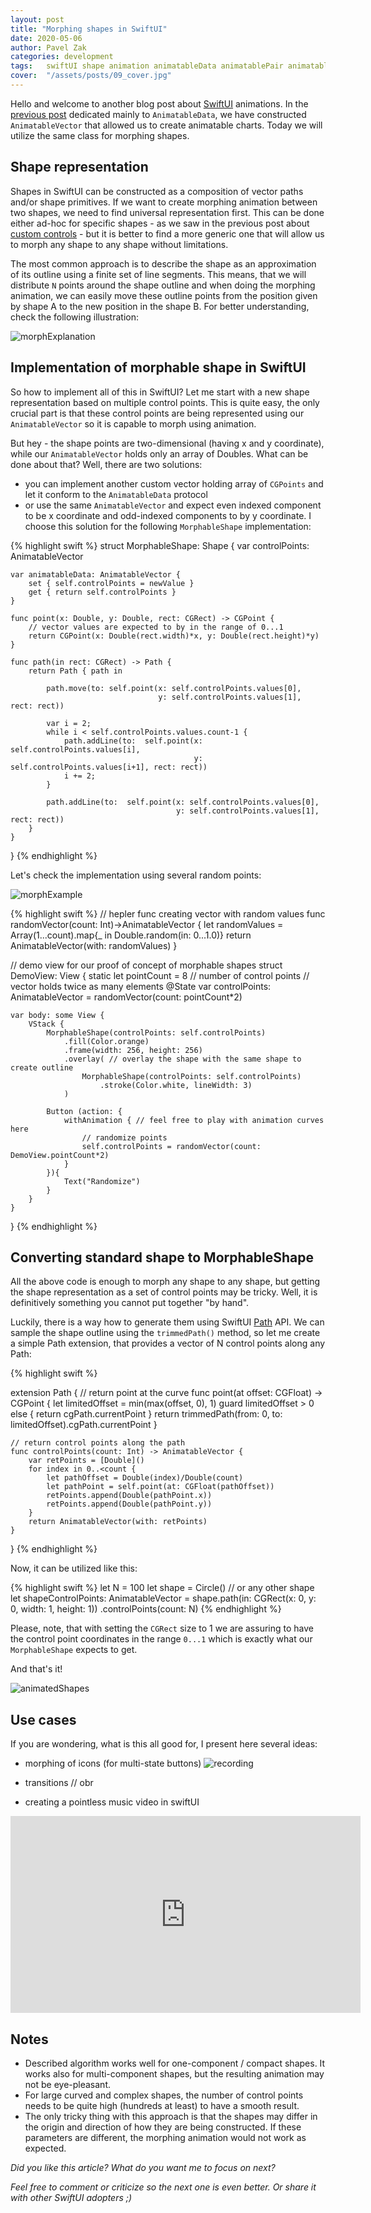 ```yaml
---
layout: post
title: "Morphing shapes in SwiftUI"
date: 2020-05-06
author: Pavel Zak
categories: development
tags:	swiftUI shape animation animatableData animatablePair animatableVector path morphing transition
cover:  "/assets/posts/09_cover.jpg"
---
```


Hello and welcome to another blog post about [SwiftUI] animations. In the [previous post] dedicated mainly to `AnimatableData`, we have constructed `AnimatableVector` that allowed us to create animatable charts. Today we will utilize the same class for morphing shapes.  


## Shape representation

Shapes in SwiftUI can be constructed as a composition of vector paths and/or shape primitives. If we want to create morphing animation between two shapes, we need to find universal representation first. This can be done either ad-hoc for specific shapes - as we saw in the previous post about [custom controls] - but it is better to find a more generic one that will allow us to morph any shape to any shape without limitations.

The most common approach is to describe the shape as an approximation of its outline using a finite set of line segments. This means, that we will distribute `N` points around the shape outline and when doing the morphing animation, we can easily move these outline points from the position given by shape A to the new position in the shape B. For better understanding, check the following illustration:

![morphExplanation]

## Implementation of morphable shape in SwiftUI

So how to implement all of this in SwiftUI? Let me start with a new shape representation based on multiple control points. This is quite easy, the only crucial part is that these control points are being represented using our `AnimatableVector` so it is capable to morph using animation. 

But hey - the shape points are two-dimensional (having x and y coordinate), while our `AnimatableVector` holds only an array of Doubles. What can be done about that? Well, there are two solutions:
* you can implement another custom vector holding array of `CGPoints` and let it conform to the `AnimatableData` protocol
* or use the same `AnimatableVector` and expect even indexed component to be x coordinate and odd-indexed components to by y coordinate. I choose this solution for the following `MorphableShape` implementation:

{% highlight swift %}
struct MorphableShape: Shape {
    var controlPoints: AnimatableVector
    
    var animatableData: AnimatableVector {
        set { self.controlPoints = newValue }
        get { return self.controlPoints }
    }
    
    func point(x: Double, y: Double, rect: CGRect) -> CGPoint {
        // vector values are expected to by in the range of 0...1
        return CGPoint(x: Double(rect.width)*x, y: Double(rect.height)*y)
    }
    
    func path(in rect: CGRect) -> Path {
        return Path { path in
            
            path.move(to: self.point(x: self.controlPoints.values[0], 
				                     y: self.controlPoints.values[1], rect: rect))
            
            var i = 2;
            while i < self.controlPoints.values.count-1 {
                path.addLine(to:  self.point(x: self.controlPoints.values[i], 
					                         y: self.controlPoints.values[i+1], rect: rect))
                i += 2;
            }
            
            path.addLine(to:  self.point(x: self.controlPoints.values[0], 
				                         y: self.controlPoints.values[1], rect: rect))
        }
    }
}
{% endhighlight %}

Let's check the implementation using several random points:

![morphExample]

{% highlight swift %}
// hepler func creating vector with random values
func randomVector(count: Int)->AnimatableVector {
    let randomValues = Array(1...count).map{_ in Double.random(in: 0...1.0)}
    return AnimatableVector(with: randomValues)
}

// demo view for our proof of concept of morphable shapes
struct DemoView: View {
    static let pointCount = 8 // number of control points
	// vector holds twice as many elements
    @State var controlPoints: AnimatableVector = randomVector(count: pointCount*2) 
    
    var body: some View {
        VStack {
            MorphableShape(controlPoints: self.controlPoints)
                .fill(Color.orange)
                .frame(width: 256, height: 256)
                .overlay( // overlay the shape with the same shape to create outline
                    MorphableShape(controlPoints: self.controlPoints)
                        .stroke(Color.white, lineWidth: 3)
                )
            
            Button (action: {
                withAnimation { // feel free to play with animation curves here
                    // randomize points
                    self.controlPoints = randomVector(count: DemoView.pointCount*2)
                }
            }){
                Text("Randomize")
            }
        }
    }
}
{% endhighlight %}

## Converting standard shape to MorphableShape

All the above code is enough to morph any shape to any shape, but getting the shape representation as a set of control points may be tricky. Well, it is definitively something you cannot put together "by hand".

Luckily, there is a way how to generate them using SwiftUI [Path] API. We can sample the shape outline using the `trimmedPath()` method, so let me create a simple Path extension, that provides a vector of N control points along any Path:

{% highlight swift %}

extension Path {
    // return point at the curve
    func point(at offset: CGFloat) -> CGPoint {
        let limitedOffset = min(max(offset, 0), 1)
        guard limitedOffset > 0 else { return cgPath.currentPoint }
        return trimmedPath(from: 0, to: limitedOffset).cgPath.currentPoint
    }
    
    // return control points along the path
    func controlPoints(count: Int) -> AnimatableVector {
        var retPoints = [Double]()
        for index in 0..<count {
            let pathOffset = Double(index)/Double(count)
            let pathPoint = self.point(at: CGFloat(pathOffset))
            retPoints.append(Double(pathPoint.x))
            retPoints.append(Double(pathPoint.y))
        }
        return AnimatableVector(with: retPoints)
    }
}
{% endhighlight %}

Now, it can be utilized like this: 

{% highlight swift %}
let N = 100
let shape = Circle() // or any other shape
let shapeControlPoints: AnimatableVector = shape.path(in: CGRect(x: 0, y: 0, width: 1, height: 1))
                                                .controlPoints(count: N)
{% endhighlight %}

Please, note, that with setting the `CGRect` size to 1 we are assuring to have the control point coordinates in the range `0...1` which is exactly what our `MorphableShape` expects to get.

And that's it! 

![animatedShapes]

## Use cases

If you are wondering, what is this all good for, I present here several ideas:

* morphing of icons (for multi-state buttons)
![recording]

* transitions 
// obr

* creating a pointless music video in swiftUI

<center>
<iframe width="560" height="315" src="https://www.youtube.com/embed/r_XorK0cjv8" frameborder="0" allow="accelerometer; autoplay; encrypted-media; gyroscope; picture-in-picture" allowfullscreen></iframe>
</center>

## Notes

* Described algorithm works well for one-component / compact shapes. It works also for multi-component shapes, but the resulting animation may not be eye-pleasant.
* For large curved and complex shapes, the number of control points needs to be quite high (hundreds at least) to have a smooth result.
* The only tricky thing with this approach is that the shapes may differ in the origin and direction of how they are being constructed. If these parameters are different, the morphing animation would not work as expected.


*Did you like this article? What do you want me to focus on next?*

*Feel free to comment or criticize so the next one is even better. Or share it with other SwiftUI adopters ;)*



[SwiftUI]: https://developer.apple.com/documentation/swiftui
[Path]: https://developer.apple.com/documentation/swiftui/path
[custom controls]: https://nerdyak.tech/development/2019/11/28/creating-custom-views-in-swiftui.html
[previous post]: https://nerdyak.tech/development/2020/01/12/animating-complex-shapes-in-swiftui.html


[animatedShapes]: /assets/posts/07_shapes.gif "Demonstration of morphing of various shapes"
[morphExplanation]: /assets/posts/09_explanation.gif "Morphing using interpolation of control points"
[morphExample]: /assets/posts/09_example.gif "Morphable shape ready to be animated"
[recording]: /assets/posts/09_recording.gif "Example of morphing icon on payer view"


